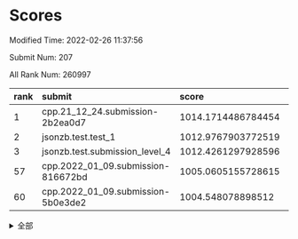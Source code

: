 # Scores

Modified Time: 2022-02-26 11:37:56

Submit Num: 207

All Rank Num: 260997

| rank |               submit               |       score        |       sigma        | pk_num |
| :--- | :--------------------------------- | :----------------- | :----------------- | :----- |
| 1    | cpp.21_12_24.submission-2b2ea0d7   | 1014.1714486784454 | 0.7933679165422884 | 5044   |
| 2    | jsonzb.test.test_1                 | 1012.9767903772519 | 0.8218322987717688 | 5040   |
| 3    | jsonzb.test.submission_level_4     | 1012.4261297928596 | 0.8035401526992517 | 5048   |
| 57   | cpp.2022_01_09.submission-816672bd | 1005.0605155728615 | 0.72291556428252   | 5038   |
| 60   | cpp.2022_01_09.submission-5b0e3de2 | 1004.548078898512  | 0.7130196175106301 | 5045   |


<details>
<summary>全部</summary>

| rank |                 submit                 |       score        |       sigma        | pk_num |
| :--- | :------------------------------------- | :----------------- | :----------------- | :----- |
| 1    | cpp.21_12_24.submission-2b2ea0d7       | 1014.1714486784454 | 0.7933679165422884 | 5044   |
| 2    | jsonzb.test.test_1                     | 1012.9767903772519 | 0.8218322987717688 | 5040   |
| 3    | jsonzb.test.submission_level_4         | 1012.4261297928596 | 0.8035401526992517 | 5048   |
| 4    | gobigger.level_3.submission_level_3_27 | 1011.8856068998075 | 0.7755636792177119 | 5043   |
| 5    | gobigger.level_3.submission_level_3_4  | 1011.7424955861314 | 0.7762452133997794 | 5042   |
| 6    | gobigger.level_3.submission_level_3_48 | 1011.7163486222848 | 0.7889445442658619 | 5044   |
| 7    | gobigger.level_3.submission_level_3_18 | 1011.248000568746  | 0.7649078525421465 | 5047   |
| 8    | gobigger.level_3.submission_level_3_21 | 1011.1794828468488 | 0.7695829807526913 | 5041   |
| 9    | gobigger.level_3.submission_level_3_31 | 1011.1659205626969 | 0.7679257789879356 | 5042   |
| 10   | gobigger.level_3.submission_level_3_8  | 1011.1470822035989 | 0.7472726674110652 | 5049   |
| 11   | gobigger.level_3.submission_level_3_14 | 1011.1377121489934 | 0.7769525003084389 | 5045   |
| 12   | gobigger.level_3.submission_level_3_35 | 1011.0217165868938 | 0.7712962019834244 | 5046   |
| 13   | gobigger.level_3.submission_level_3_47 | 1010.8959308094276 | 0.7644330744857326 | 5047   |
| 14   | gobigger.level_3.submission_level_3_13 | 1010.7559350517848 | 0.7588795350601444 | 5044   |
| 15   | gobigger.level_3.submission_level_3_12 | 1010.6418566139691 | 0.7775202390864484 | 5043   |
| 16   | gobigger.level_3.submission_level_3_40 | 1010.5573312295594 | 0.7602826839763674 | 5039   |
| 17   | gobigger.level_3.submission_level_3_20 | 1010.4627499299451 | 0.7839346617896032 | 5048   |
| 18   | gobigger.level_3.submission_level_3_17 | 1010.4140741437426 | 0.7702687086772677 | 5047   |
| 19   | gobigger.level_3.submission_level_3_5  | 1010.3883624881818 | 0.7509816654874722 | 5042   |
| 20   | gobigger.level_3.submission_level_3_43 | 1010.3769142193654 | 0.7629828919319439 | 5036   |
| 21   | gobigger.level_3.submission_level_3_38 | 1010.3009520554218 | 0.7412409988785523 | 5046   |
| 22   | gobigger.level_3.submission_level_3_3  | 1010.2453220687097 | 0.7632087281986146 | 5039   |
| 23   | gobigger.level_3.submission_level_3_49 | 1010.2117196419653 | 0.7420337383558477 | 5041   |
| 24   | gobigger.level_3.submission_level_3_2  | 1010.1787262554611 | 0.7589237693558875 | 5048   |
| 25   | gobigger.level_3.submission_level_3_46 | 1010.163137872017  | 0.7533604635792115 | 5041   |
| 26   | gobigger.level_3.submission_level_3_25 | 1010.1426338705372 | 0.7534946258949063 | 5038   |
| 27   | gobigger.level_3.submission_level_3_41 | 1010.1110068052409 | 0.7599567184512332 | 5049   |
| 28   | gobigger.level_3.submission_level_3_34 | 1010.0115639009996 | 0.7523294925351544 | 5039   |
| 29   | gobigger.level_3.submission_level_3_23 | 1009.948385884906  | 0.7599130327176329 | 5044   |
| 30   | gobigger.level_3.submission_level_3_32 | 1009.8148829386913 | 0.7361965210704623 | 5043   |
| 31   | gobigger.level_3.submission_level_3_16 | 1009.8095985673264 | 0.7347577042927178 | 5043   |
| 32   | gobigger.level_3.submission_level_3_36 | 1009.6531797920795 | 0.7581170248271281 | 5044   |
| 33   | gobigger.level_3.submission_level_3_0  | 1009.6504516740116 | 0.7625614543659138 | 5045   |
| 34   | gobigger.level_3.submission_level_3_37 | 1009.6208632323746 | 0.736808586587507  | 5044   |
| 35   | gobigger.level_3.submission_level_3_29 | 1009.6033508170566 | 0.7731399160809446 | 5042   |
| 36   | gobigger.level_3.submission_level_3_19 | 1009.597181544093  | 0.7383995705829228 | 5042   |
| 37   | gobigger.level_3.submission_level_3_15 | 1009.5032837166125 | 0.7494227596539722 | 5042   |
| 38   | gobigger.level_3.submission_level_3_26 | 1009.4422155130047 | 0.7445628992560741 | 5040   |
| 39   | gobigger.level_3.submission_level_3_30 | 1009.4168307269762 | 0.7492832534035001 | 5042   |
| 40   | gobigger.level_3.submission_level_3_39 | 1009.4158834914742 | 0.7475639033239914 | 5039   |
| 41   | gobigger.level_3.submission_level_3_44 | 1009.4117798222971 | 0.7443332262304936 | 5045   |
| 42   | gobigger.level_3.submission_level_3_28 | 1009.3673758096522 | 0.7478550419601913 | 5047   |
| 43   | gobigger.level_3.submission_level_3_9  | 1009.2956906503509 | 0.7622604630999306 | 5042   |
| 44   | gobigger.level_3.submission_level_3_24 | 1009.0901883177905 | 0.7520342507055182 | 5048   |
| 45   | gobigger.level_3.submission_level_3_1  | 1009.0517678792773 | 0.736861138687956  | 5049   |
| 46   | gobigger.level_3.submission_level_3_11 | 1009.0457825167961 | 0.7483553357644146 | 5046   |
| 47   | gobigger.level_3.submission_level_3_22 | 1008.8941900007287 | 0.7455167513384966 | 5041   |
| 48   | gobigger.level_3.submission_level_3_33 | 1008.8778128084111 | 0.7431986367114486 | 5043   |
| 49   | gobigger.level_3.submission_level_3_7  | 1008.6982845152443 | 0.7516520068823033 | 5044   |
| 50   | gobigger.level_3.submission_level_3_42 | 1008.6344227279295 | 0.7409840772771719 | 5045   |
| 51   | gobigger.level_3.submission_level_3_6  | 1008.4090317823708 | 0.7426909844315532 | 5044   |
| 52   | gobigger.level_3.submission_level_3_45 | 1008.3302696285739 | 0.7610353343363323 | 5047   |
| 53   | gobigger.level_3.submission_level_3_10 | 1008.0557238027019 | 0.7387640609890167 | 5040   |
| 54   | gobigger.level_1.submission_level_1_46 | 1005.9503382276284 | 0.7140042371121855 | 5038   |
| 55   | gobigger.level_1.submission_level_1_5  | 1005.4222660769242 | 0.7363230851671487 | 5042   |
| 56   | gobigger.level_1.submission_level_1_7  | 1005.3381384848775 | 0.7301425729027247 | 5044   |
| 57   | cpp.2022_01_09.submission-816672bd     | 1005.0605155728615 | 0.72291556428252   | 5038   |
| 58   | gobigger.level_1.submission_level_1_32 | 1004.8020068345897 | 0.7205645009089048 | 5041   |
| 59   | gobigger.level_1.submission_level_1_35 | 1004.5962535387278 | 0.7123911862837577 | 5043   |
| 60   | cpp.2022_01_09.submission-5b0e3de2     | 1004.548078898512  | 0.7130196175106301 | 5045   |
| 61   | gobigger.level_1.submission_level_1_29 | 1004.4504152257352 | 0.7157428932333666 | 5047   |
| 62   | gobigger.level_1.submission_level_1_17 | 1004.4497531300212 | 0.7341121775117451 | 5048   |
| 63   | gobigger.level_1.submission_level_1_1  | 1004.2759667286862 | 0.7104744405844922 | 5038   |
| 64   | gobigger.level_1.submission_level_1_4  | 1004.1601924193893 | 0.7241643115482669 | 5043   |
| 65   | gobigger.level_1.submission_level_1_37 | 1004.0849496835791 | 0.7066177246656908 | 5037   |
| 66   | gobigger.level_1.submission_level_1_27 | 1004.0482312854355 | 0.7064439474434231 | 5039   |
| 67   | gobigger.level_1.submission_level_1_16 | 1004.0084238047524 | 0.7202567456402003 | 5042   |
| 68   | gobigger.level_1.submission_level_1_26 | 1004.0021974703346 | 0.7203141810845363 | 5039   |
| 69   | gobigger.level_1.submission_level_1_38 | 1003.982875510208  | 0.7207986861417734 | 5043   |
| 70   | gobigger.level_1.submission_level_1_45 | 1003.9719832025029 | 0.7072550488753825 | 5043   |
| 71   | gobigger.level_1.submission_level_1_43 | 1003.8593370962255 | 0.7133723920324829 | 5038   |
| 72   | gobigger.level_1.submission_level_1_14 | 1003.8174224597258 | 0.7226471805072312 | 5044   |
| 73   | gobigger.level_1.submission_level_1_22 | 1003.7021126333476 | 0.7376359083214115 | 5039   |
| 74   | gobigger.level_1.submission_level_1_41 | 1003.6606491283297 | 0.7163846415305329 | 5043   |
| 75   | gobigger.level_1.submission_level_1_10 | 1003.3638569411665 | 0.710483024042629  | 5044   |
| 76   | gobigger.level_1.submission_level_1_6  | 1003.2402227980189 | 0.7137021813754502 | 5044   |
| 77   | gobigger.level_1.submission_level_1_2  | 1003.2147937654763 | 0.7251166590752938 | 5043   |
| 78   | gobigger.level_1.submission_level_1_21 | 1003.2013935762192 | 0.718907427362952  | 5047   |
| 79   | gobigger.level_1.submission_level_1_33 | 1003.1327296029037 | 0.725108258870589  | 5040   |
| 80   | gobigger.level_1.submission_level_1_23 | 1003.0771935742601 | 0.725215389917889  | 5036   |
| 81   | gobigger.level_1.submission_level_1_25 | 1003.0535097616017 | 0.7157201396515869 | 5043   |
| 82   | gobigger.level_1.submission_level_1_47 | 1003.0489417069107 | 0.7190526297503609 | 5046   |
| 83   | gobigger.level_1.submission_level_1_15 | 1003.0144954435699 | 0.710369020131123  | 5048   |
| 84   | gobigger.level_1.submission_level_1_24 | 1003.0056733312879 | 0.7096850108643319 | 5043   |
| 85   | gobigger.level_1.submission_level_1_34 | 1003.0012073231527 | 0.7133423655442577 | 5044   |
| 86   | gobigger.level_1.submission_level_1_0  | 1002.9925117585841 | 0.7297391587457578 | 5047   |
| 87   | gobigger.level_1.submission_level_1_49 | 1002.9224496493549 | 0.7194256560404062 | 5042   |
| 88   | gobigger.level_1.submission_level_1_40 | 1002.9082813634668 | 0.7071300189039126 | 5046   |
| 89   | gobigger.level_1.submission_level_1_3  | 1002.8436167446843 | 0.7244657328711774 | 5042   |
| 90   | gobigger.level_1.submission_level_1_11 | 1002.7794298755339 | 0.7192950608105912 | 5045   |
| 91   | gobigger.level_1.submission_level_1_31 | 1002.7491850540696 | 0.7188369433235382 | 5044   |
| 92   | gobigger.level_1.submission_level_1_8  | 1002.7420763738635 | 0.7177818211572664 | 5041   |
| 93   | gobigger.level_1.submission_level_1_19 | 1002.7173038463371 | 0.7218856345166964 | 5048   |
| 94   | gobigger.level_1.submission_level_1_13 | 1002.7002824220467 | 0.7071243872065062 | 5042   |
| 95   | gobigger.level_1.submission_level_1_18 | 1002.6204969446836 | 0.71768901941327   | 5040   |
| 96   | gobigger.level_1.submission_level_1_44 | 1002.5529288499839 | 0.716919305486036  | 5039   |
| 97   | gobigger.level_1.submission_level_1_20 | 1002.3954770396689 | 0.7175460542159727 | 5042   |
| 98   | gobigger.level_1.submission_level_1_30 | 1002.345354436597  | 0.7145469294388149 | 5041   |
| 99   | gobigger.level_1.submission_level_1_36 | 1002.2018332573027 | 0.7229136933266597 | 5044   |
| 100  | gobigger.level_1.submission_level_1_12 | 1002.0461599258637 | 0.7057781914139468 | 5045   |
| 101  | gobigger.level_1.submission_level_1_9  | 1002.0314673989157 | 0.7240884407487467 | 5037   |
| 102  | gobigger.level_1.submission_level_1_28 | 1001.9898986065426 | 0.716938715596324  | 5045   |
| 103  | gobigger.level_1.submission_level_1_39 | 1001.765270878864  | 0.7171030459202307 | 5045   |
| 104  | gobigger.level_1.submission_level_1_48 | 1001.7651115810918 | 0.7182936242235741 | 5046   |
| 105  | gobigger.level_1.submission_level_1_42 | 1001.6911779989339 | 0.7153189662922359 | 5041   |
| 106  | gobigger.random.submission_random_41   | 997.6527606628648  | 0.7020096609149312 | 5046   |
| 107  | gobigger.random.submission_random_18   | 997.2276056851189  | 0.7167709173832009 | 5049   |
| 108  | gobigger.random.submission_random_10   | 996.9624545173345  | 0.6987991667386226 | 5045   |
| 109  | gobigger.random.submission_random_45   | 996.7833181651483  | 0.7048302224818672 | 5042   |
| 110  | gobigger.random.submission_random_9    | 996.734041750239   | 0.7109904230181993 | 5045   |
| 111  | gobigger.random.submission_random_26   | 996.725827836407   | 0.705167085165691  | 5041   |
| 112  | gobigger.random.submission_random_8    | 996.7213900642038  | 0.7156129409706127 | 5043   |
| 113  | gobigger.random.submission_random_35   | 996.6921593118662  | 0.7119311606318593 | 5040   |
| 114  | gobigger.random.submission_random_38   | 996.6891023264199  | 0.714570611374997  | 5050   |
| 115  | gobigger.random.submission_random_28   | 996.6551655761704  | 0.7098760926654422 | 5045   |
| 116  | gobigger.random.submission_random_12   | 996.6334025682348  | 0.7016712871378454 | 5046   |
| 117  | gobigger.random.submission_random_33   | 996.5413554146434  | 0.7296203413534799 | 5049   |
| 118  | gobigger.random.submission_random_20   | 996.4522899914738  | 0.707115983429944  | 5048   |
| 119  | gobigger.random.submission_random_44   | 996.3776327428942  | 0.7118128226884591 | 5045   |
| 120  | gobigger.random.submission_random_43   | 996.3492088499872  | 0.7061246415033875 | 5048   |
| 121  | gobigger.random.submission_random_37   | 996.2756281565721  | 0.6999840009070717 | 5046   |
| 122  | gobigger.random.submission_random_48   | 996.264493717764   | 0.7056905442726805 | 5041   |
| 123  | gobigger.random.submission_random_19   | 996.0829445582806  | 0.7005532687849183 | 5039   |
| 124  | gobigger.random.submission_random_2    | 996.0481840075339  | 0.7265136274934942 | 5044   |
| 125  | gobigger.random.submission_random_40   | 996.0365597812608  | 0.7054808626976475 | 5041   |
| 126  | gobigger.random.submission_random_11   | 995.9899502960708  | 0.7030595940645838 | 5042   |
| 127  | gobigger.random.submission_random_6    | 995.9887709254194  | 0.7128137362882134 | 5044   |
| 128  | gobigger.random.submission_random_42   | 995.9564144375036  | 0.7057951524953163 | 5044   |
| 129  | gobigger.random.submission_random_47   | 995.9107955244452  | 0.7174783327943833 | 5047   |
| 130  | gobigger.random.submission_random_39   | 995.8090273834912  | 0.7139970126234652 | 5044   |
| 131  | gobigger.random.submission_random_29   | 995.8012012384438  | 0.7154411764873532 | 5048   |
| 132  | gobigger.random.submission_random_21   | 995.7607491793524  | 0.7027900346788843 | 5048   |
| 133  | gobigger.random.submission_random_32   | 995.6324128822897  | 0.7099302998477659 | 5048   |
| 134  | gobigger.random.submission_random_22   | 995.6279422627371  | 0.7230947084476614 | 5044   |
| 135  | gobigger.random.submission_random_5    | 995.6131853111194  | 0.7048624872855208 | 5040   |
| 136  | gobigger.random.submission_random_7    | 995.5548718363973  | 0.7123001276487375 | 5035   |
| 137  | gobigger.random.submission_random_23   | 995.5179954063768  | 0.7095539158588099 | 5045   |
| 138  | gobigger.random.submission_random_4    | 995.502573319639   | 0.709386118494829  | 5042   |
| 139  | gobigger.random.submission_random_17   | 995.4969135845539  | 0.7121908221907691 | 5046   |
| 140  | gobigger.random.submission_random_34   | 995.4489378520112  | 0.7118871820370022 | 5050   |
| 141  | gobigger.random.submission_random_25   | 995.4306286036305  | 0.7195312870786303 | 5040   |
| 142  | gobigger.random.submission_random_0    | 995.3292319917676  | 0.7324623239118059 | 5048   |
| 143  | gobigger.random.submission_random_14   | 995.3256492286341  | 0.7102989360959825 | 5044   |
| 144  | gobigger.random.submission_random_16   | 995.2452515849544  | 0.7128605406218095 | 5043   |
| 145  | gobigger.random.submission_random_31   | 995.1954272293423  | 0.71569168777087   | 5043   |
| 146  | gobigger.random.submission_random_49   | 995.1933133521528  | 0.7138122855149688 | 5043   |
| 147  | gobigger.random.submission_random_24   | 995.1810523583821  | 0.7217328703418361 | 5041   |
| 148  | gobigger.random.submission_random_30   | 995.1708288629593  | 0.7058003593979794 | 5045   |
| 149  | gobigger.random.submission_random_13   | 995.0952366843442  | 0.7000741526540608 | 5042   |
| 150  | gobigger.random.submission_random_36   | 995.0826960540209  | 0.7065813080938015 | 5047   |
| 151  | gobigger.random.submission_random_46   | 994.9451178358663  | 0.71125552004867   | 5042   |
| 152  | gobigger.random.submission_random_3    | 994.7367972093215  | 0.703644596381771  | 5045   |
| 153  | gobigger.random.submission_random_15   | 994.7081783453843  | 0.7032074739667367 | 5042   |
| 154  | gobigger.random.submission_random_27   | 994.6325624860414  | 0.7104527376744898 | 5043   |
| 155  | gobigger.random.submission_random_1    | 994.444372047424   | 0.7128367761971898 | 5041   |
| 156  | gobigger.level_2.submission_level_2_26 | 994.1860908273687  | 0.7154064525306881 | 5046   |
| 157  | gobigger.level_2.submission_level_2_19 | 993.9942295922706  | 0.7241521518233996 | 5042   |
| 158  | gobigger.level_2.submission_level_2_28 | 993.6813619301936  | 0.7329201468358978 | 5040   |
| 159  | gobigger.level_2.submission_level_2_29 | 993.6755834013957  | 0.7317846920990081 | 5039   |
| 160  | gobigger.level_2.submission_level_2_10 | 993.5651168689151  | 0.7415914907034153 | 5044   |
| 161  | gobigger.level_2.submission_level_2_18 | 993.5586919691079  | 0.7362149984256334 | 5037   |
| 162  | gobigger.level_2.submission_level_2_48 | 993.5488731891055  | 0.7434697079551067 | 5047   |
| 163  | gobigger.level_2.submission_level_2_1  | 993.5098249883407  | 0.7369503590029636 | 5047   |
| 164  | gobigger.level_2.submission_level_2_9  | 993.476190574427   | 0.7233540549029807 | 5041   |
| 165  | gobigger.level_2.submission_level_2_40 | 993.3691108044468  | 0.7338174971879868 | 5041   |
| 166  | gobigger.level_2.submission_level_2_30 | 993.1769129316586  | 0.7376963690161399 | 5043   |
| 167  | gobigger.level_2.submission_level_2_44 | 993.0691362685264  | 0.7484187862317271 | 5044   |
| 168  | gobigger.level_2.submission_level_2_7  | 993.008999089434   | 0.7280837983503636 | 5046   |
| 169  | gobigger.level_2.submission_level_2_17 | 992.7365926620087  | 0.7455207507468431 | 5040   |
| 170  | gobigger.level_2.submission_level_2_4  | 992.6858871249977  | 0.7557437850880073 | 5046   |
| 171  | gobigger.level_2.submission_level_2_12 | 992.6762616963092  | 0.7414097307153881 | 5036   |
| 172  | gobigger.level_2.submission_level_2_23 | 992.5677013076461  | 0.7322825205892247 | 5044   |
| 173  | gobigger.level_2.submission_level_2_35 | 992.5337647625005  | 0.7402397236850529 | 5046   |
| 174  | gobigger.level_2.submission_level_2_38 | 992.5163697106503  | 0.7378872801482724 | 5041   |
| 175  | gobigger.level_2.submission_level_2_36 | 992.4708855484853  | 0.7378401973782731 | 5039   |
| 176  | gobigger.level_2.submission_level_2_34 | 992.3518630910395  | 0.7320704512969363 | 5042   |
| 177  | gobigger.level_2.submission_level_2_39 | 992.3416504473762  | 0.7514307827882672 | 5046   |
| 178  | gobigger.level_2.submission_level_2_11 | 992.3055672723906  | 0.7495350037448635 | 5045   |
| 179  | gobigger.level_2.submission_level_2_6  | 992.3016460630776  | 0.7269372356660705 | 5046   |
| 180  | gobigger.level_2.submission_level_2_46 | 992.1940811901997  | 0.7504833371028717 | 5045   |
| 181  | gobigger.level_2.submission_level_2_24 | 992.0370786439698  | 0.7468788486462703 | 5051   |
| 182  | gobigger.level_2.submission_level_2_14 | 991.9458020133363  | 0.7400778343355275 | 5038   |
| 183  | gobigger.level_2.submission_level_2_13 | 991.9114918389324  | 0.7540821001020213 | 5049   |
| 184  | gobigger.level_2.submission_level_2_25 | 991.8797108768518  | 0.7416207520733661 | 5046   |
| 185  | gobigger.level_2.submission_level_2_33 | 991.858311374796   | 0.7449209876663418 | 5041   |
| 186  | gobigger.level_2.submission_level_2_41 | 991.7451173555135  | 0.7288030979296841 | 5049   |
| 187  | gobigger.level_2.submission_level_2_37 | 991.6692915459131  | 0.7383362547403444 | 5042   |
| 188  | gobigger.level_2.submission_level_2_2  | 991.6588990789498  | 0.7406493554089195 | 5041   |
| 189  | gobigger.level_2.submission_level_2_45 | 991.5779210115282  | 0.7335199669956377 | 5040   |
| 190  | gobigger.level_2.submission_level_2_43 | 991.5524212875956  | 0.7644663676942792 | 5043   |
| 191  | gobigger.level_2.submission_level_2_31 | 991.5147491307861  | 0.7536361878160355 | 5043   |
| 192  | gobigger.level_2.submission_level_2_8  | 991.367686446923   | 0.7620589788313351 | 5045   |
| 193  | gobigger.level_2.submission_level_2_20 | 991.3259973608148  | 0.7497799325663203 | 5045   |
| 194  | gobigger.level_2.submission_level_2_32 | 991.3165123052876  | 0.760437171744149  | 5038   |
| 195  | gobigger.level_2.submission_level_2_22 | 991.3088668002704  | 0.7658323918074212 | 5044   |
| 196  | gobigger.level_2.submission_level_2_0  | 991.3079096037195  | 0.7413483548023738 | 5043   |
| 197  | gobigger.level_2.submission_level_2_3  | 991.2914926826766  | 0.7498964670091128 | 5046   |
| 198  | gobigger.level_2.submission_level_2_42 | 991.1673840778511  | 0.7446834448609254 | 5042   |
| 199  | gobigger.level_2.submission_level_2_5  | 990.9400517276862  | 0.7489839106145323 | 5049   |
| 200  | gobigger.level_2.submission_level_2_49 | 990.901508519012   | 0.7657246397923613 | 5050   |
| 201  | gobigger.level_2.submission_level_2_27 | 990.6354975580277  | 0.7651634514298876 | 5043   |
| 202  | gobigger.level_2.submission_level_2_15 | 990.5270665538801  | 0.7783838630473047 | 5043   |
| 203  | gobigger.level_2.submission_level_2_21 | 990.2202074773008  | 0.7781063259699809 | 5047   |
| 204  | gobigger.level_2.submission_level_2_47 | 990.0988214368023  | 0.7721538757737667 | 5042   |
| 205  | gobigger.level_2.submission_level_2_16 | 989.9209236882037  | 0.7656835961087842 | 5046   |
| 206  | gobigger.none.submission_none_1        | 977.8336219310521  | 1.3762868318599188 | 5041   |
| 207  | gobigger.none.submission_none_0        | 976.501020151585   | 1.3858156330066227 | 5039   |

</details>